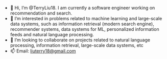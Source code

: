 - 👋 Hi, I’m @TerryLiu18. I am currently a software engineer working on recommendation and search.
- 👀 I’m interested in problems related to machine learning and large-scale data systems, such as information retrieval (modern search engine), recommender systems, data systems for ML, personalized information feeds and natural language processing. 
- 💞️ I’m looking to collaborate on projects related to natural language processing, information retrieval, large-scale data systems, etc
- 📫 Email: liuterry18@gmail.com

<!---
TerryLiu18/TerryLiu18 is a ✨ special ✨ repository because its `README.md` (this file) appears on your GitHub profile.
You can click the Preview link to take a look at your changes.
--->

